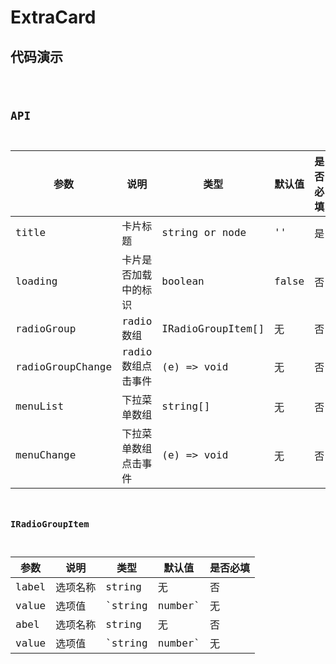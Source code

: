 # ExtraCard

## 代码演示

<code src="../../src/components/ExtraCard/demo/basic.tsx" />

## API

| 参数             | 说明                 | 类型              | 默认值 | 是否必填 |
| ---------------- | -------------------- | ----------------- | ------ | -------- |
| title            | 卡片标题             | string or node    | ''     | 是       |
| loading          | 卡片是否加载中的标识 | boolean           | false  | 否       |
| radioGroup       | radio 数组           | IRadioGroupItem[] | 无     | 否       |
| radioGroupChange | radio 数组点击事件   | (e) => void       | 无     | 否       |
| menuList         | 下拉菜单数组         | string[]          | 无     | 否       |
| menuChange       | 下拉菜单数组点击事件 | (e) => void       | 无     | 否       |

### IRadioGroupItem

| 参数  | 说明     | 类型              | 默认值 | 是否必填 |
| ----- | -------- | ----------------- | ------ | -------- |
| label | 选项名称 | string            | 无     | 否       |
| value | 选项值   | `string | number` | 无     | 否       |
| abel  | 选项名称 | string            | 无     | 否       |
| value | 选项值   | `string | number` | 无     | 否       |
